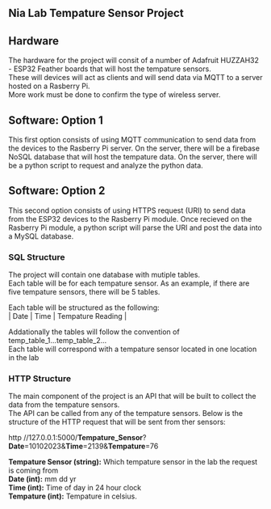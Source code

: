## Nia Lab Tempature Sensor Project 
## Hardware
The hardware for the project will consit of a number of Adafruit HUZZAH32 - ESP32 Feather boards that will host the tempature sensors.  
These will devices will act as clients and will send data via MQTT to a server hosted on a Rasberry Pi.  
More work must be done to confirm the type of wireless server. 

## Software: Option 1
This first option consists of using MQTT communication to send data from the devices to the Rasberry Pi server. On the server, there will be a firebase NoSQL database that will host the tempature data. On the server, there will be a python script to request and analyze the python data.  


## Software: Option 2
This second option consists of using HTTPS request (URI) to send data from the ESP32 devices to the Rasberry Pi module. Once recieved on the Rasberry Pi module, a python script will parse the URI and post the data into a MySQL database.   

### SQL Structure
The project will contain one database with mutiple tables.  
Each table will be for each tempature sensor. As an example, if there are five tempature sensors, there will be 5 tables.  
  
Each table will be structured as the following:  
| Date | Time | Tempature Reading |  
  
Addationally the tables will follow the convention of temp_table_1...temp_table_2...  
Each table will correspond with a tempature sensor located in one location in the lab

### HTTP Structure
The main component of the project is an API that will be built to collect the data from the tempature sensors.  
The API can be called from any of the tempature sensors. Below is the structure of the HTTP request that will be sent from ther sensors:  
  
http //127.0.0.1:5000/__Tempature_Sensor__?__Date__=10102023&__Time__=2139&__Tempature__=76  
   
__Tempature Sensor (string):__ Which tempature sensor in the lab the request is coming from  
__Date (int):__ mm dd yr   
__Time (int):__ Time of day in 24 hour clock  
__Tempature (int):__ Tempature in celsius. 
  
